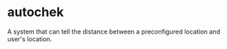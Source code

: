 # autochek
A system that can tell the distance between a preconfigured location and user's location.
